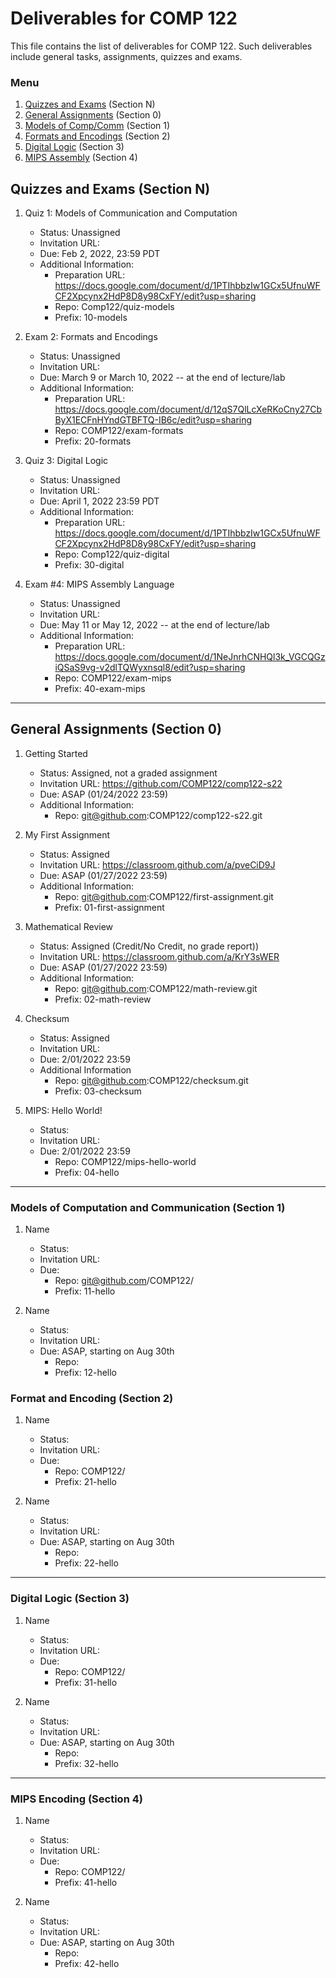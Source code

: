 # Deliverables for COMP 122

This file contains the list of deliverables for COMP 122.  Such deliverables include general tasks, assignments, quizzes and exams.

### Menu
1. [Quizzes and Exams](#quizzes) (Section N)
1. [General Assignments](#general) (Section 0)
1. [Models of Comp/Comm](#models) (Section 1)
1. [Formats and Encodings](#formats) (Section 2)
1. [Digital Logic](#digital) (Section 3)
1. [MIPS Assembly](#mips) (Section 4)

<h2 id="quizzes">Quizzes and Exams (Section N)</h2>

1. Quiz 1: Models of Communication and Computation
   - Status: Unassigned
   - Invitation URL:
   - Due: Feb 2, 2022, 23:59 PDT
   - Additional Information:
      - Preparation URL: https://docs.google.com/document/d/1PTIhbbzIw1GCx5UfnuWFCF2Xpcynx2HdP8D8y98CxFY/edit?usp=sharing
      - Repo: Comp122/quiz-models
      - Prefix: 10-models

1. Exam 2: Formats and Encodings
   - Status: Unassigned
   - Invitation URL: 
   - Due: March 9 or March 10, 2022 -- at the end of lecture/lab
   - Additional Information:
      - Preparation URL: https://docs.google.com/document/d/12qS7QlLcXeRKoCny27CbByX1ECFnHYndGTBFTQ-IB6c/edit?usp=sharing
      - Repo: COMP122/exam-formats
      - Prefix: 20-formats

1. Quiz 3: Digital Logic
   - Status: Unassigned
   - Invitation URL:
   - Due: April 1, 2022 23:59 PDT
   - Additional Information:
      - Preparation URL: https://docs.google.com/document/d/1PTIhbbzIw1GCx5UfnuWFCF2Xpcynx2HdP8D8y98CxFY/edit?usp=sharing
      - Repo: Comp122/quiz-digital
      - Prefix: 30-digital

1. Exam #4: MIPS Assembly Language
   - Status: Unassigned
   - Invitation URL: 
   - Due: May 11 or May 12, 2022 -- at the end of lecture/lab
   - Additional Information:
      - Preparation URL: https://docs.google.com/document/d/1NeJnrhCNHQl3k_VGCQGziQSaS9vg-v2dlTQWyxnsql8/edit?usp=sharing
      - Repo: COMP122/exam-mips
      - Prefix: 40-exam-mips

---
<h2 id="general">General Assignments (Section 0)</h2>

1. Getting Started
   - Status: Assigned, not a graded assignment
   - Invitation URL: https://github.com/COMP122/comp122-s22
   - Due: ASAP (01/24/2022 23:59)
   - Additional Information:
      - Repo: git@github.com:COMP122/comp122-s22.git
  
1. My First Assignment
   - Status: Assigned
   - Invitation URL: https://classroom.github.com/a/pveCiD9J
   - Due: ASAP (01/27/2022 23:59)
   - Additional Information: 
      - Repo: git@github.com:COMP122/first-assignment.git
      - Prefix: 01-first-assignment

1. Mathematical Review
   - Status: Assigned (Credit/No Credit, no grade report))
   - Invitation URL: https://classroom.github.com/a/KrY3sWER
   - Due: ASAP (01/27/2022 23:59)
   - Additional Information:
      - Repo: git@github.com:COMP122/math-review.git
      - Prefix: 02-math-review

1. Checksum
   - Status: Assigned 
   - Invitation URL:
   - Due: 2/01/2022 23:59
   - Additional Information
      - Repo: git@github.com:COMP122/checksum.git
      - Prefix: 03-checksum

1. MIPS: Hello World!
   - Status:  
   - Invitation URL: 
   - Due: 2/01/2022 23:59 
      - Repo: COMP122/mips-hello-world
      - Prefix: 04-hello
---

<h3 id="models">Models of Computation and Communication (Section 1)</h3>

1. Name
   - Status:  
   - Invitation URL: 
   - Due: 
      - Repo: git@github.com/COMP122/
      - Prefix: 11-hello

1. Name
   - Status:  
   - Invitation URL: 
   - Due: ASAP, starting on Aug 30th 
      - Repo: 
      - Prefix: 12-hello

<h3 id="format">Format and Encoding (Section 2)</h3>

1. Name
   - Status:  
   - Invitation URL: 
   - Due: 
      - Repo: COMP122/
      - Prefix: 21-hello

1. Name
   - Status:  
   - Invitation URL: 
   - Due: ASAP, starting on Aug 30th 
      - Repo: 
      - Prefix: 22-hello
  
---
<h3 id="digital">Digital Logic (Section 3)</h3>

1. Name
   - Status:  
   - Invitation URL: 
   - Due: 
      - Repo: COMP122/
      - Prefix: 31-hello

1. Name
   - Status:  
   - Invitation URL: 
   - Due: ASAP, starting on Aug 30th 
      - Repo: 
      - Prefix: 32-hello

---
<h3 id="mips">MIPS Encoding (Section 4)</h3>

1. Name
   - Status:  
   - Invitation URL: 
   - Due: 
      - Repo: COMP122/
      - Prefix: 41-hello

1. Name
   - Status:  
   - Invitation URL: 
   - Due: ASAP, starting on Aug 30th 
      - Repo: 
      - Prefix: 42-hello
  
